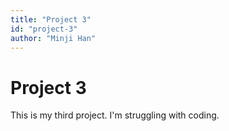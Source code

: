 ```yaml
---
title: "Project 3"
id: "project-3"
author: "Minji Han"
---
```


# Project 3

This is my third project. I'm struggling with coding.

